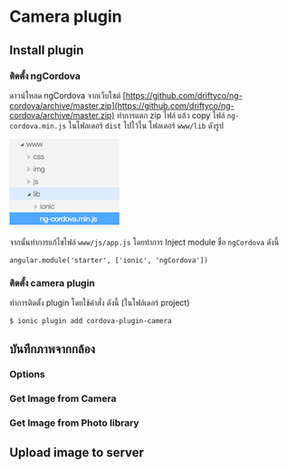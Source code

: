 # Camera plugin
## Install plugin

### ติดตั้ง ngCordova

ดาวน์โหลด ngCordova จากเว็บไซต์ [https://github.com/driftyco/ng-cordova/archive/master.zip](https://github.com/driftyco/ng-cordova/archive/master.zip)
ทำการแตก zip ไฟล์ แล้ว copy ไฟล์ `ng-cordova.min.js` ในโฟลเดอร์ `dist` ไปไว้ใน โฟลเดอร์ `www/lib` ดังรูป

![](./images/04/img01.png)

จากนั้นทำการแก้ไขไฟล์ `www/js/app.js` โดยทำการ Inject module ชื่อ `ngCordova` ดังนี้

```
angular.module('starter', ['ionic', 'ngCordova'])
```

### ติดตั้ง camera plugin

ทำการติดตั้ง plugin โดยใช้คำสั่ง ดังนี้ (ในโฟล์เดอร์ project)

```
$ ionic plugin add cordova-plugin-camera
```

## บันทึกภาพจากกล้อง

### Options

### Get Image from Camera

### Get Image from Photo library



## Upload image to server
